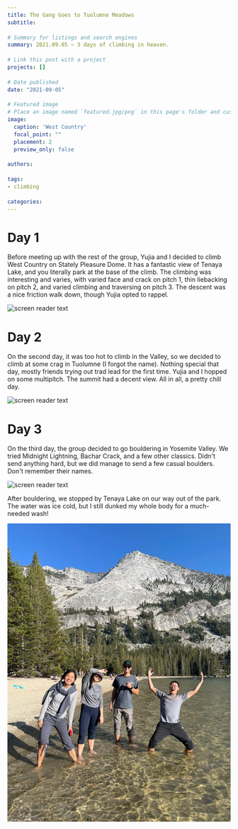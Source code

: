 ```yaml
---
title: The Gang Goes to Tuolumne Meadows
subtitle: 

# Summary for listings and search engines
summary: 2021.09.05 ~ 3 days of climbing in heaven.

# Link this post with a project
projects: []

# Date published
date: "2021-09-05"

# Featured image
# Place an image named `featured.jpg/png` in this page's folder and customize its options here.
image:
  caption: 'West Country'
  focal_point: ""
  placement: 2
  preview_only: false

authors:

tags:
- climbing

categories:
---
```



Day 1
=====

Before meeting up with the rest of the group, Yujia and I decided to climb West Country on Stately Pleasure Dome. It has a fantastic view of Tenaya Lake, and you literally park at the base of the climb. The climbing was interesting and varies, with varied face and crack on pitch 1, thin liebacking on pitch 2, and varied climbing and traversing on pitch 3. The descent was a nice friction walk down, though Yujia opted to rappel.

![screen reader text](westcountry.jpg "West Country")

Day 2
=====

On the second day, it was too hot to climb in the Valley, so we decided to climb at some crag in Tuolumne (I forgot the name). Nothing special that day, mostly friends trying out trad lead for the first time. Yujia and I hopped on some multipitch. The summit had a decent view. All in all, a pretty chill day.

![screen reader text](summit.jpg)

Day 3
=====

On the third day, the group decided to go bouldering in Yosemite Valley. We tried Midnight Lightning, Bachar Crack, and a few other classics. Didn't send anything hard, but we did manage to send a few casual boulders. Don't remember their names.

![screen reader text](midnightlightning.jpg "Midnight Lightning")

After bouldering, we stopped by Tenaya Lake on our way out of the park. The water was ice cold, but I still dunked my whole body for a much-needed wash!

![screen reader text](lake.jpg "Tenaya Lake")
